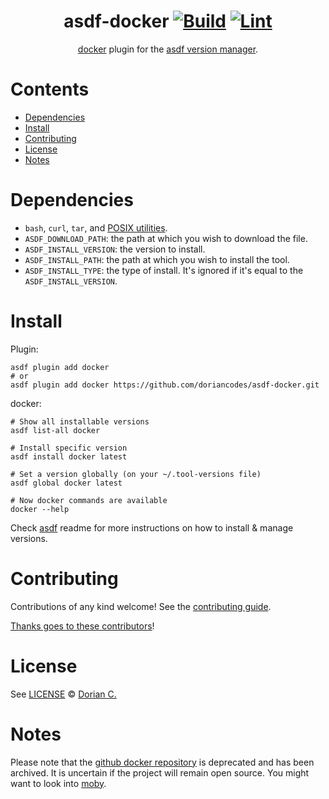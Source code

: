 <div align="center">

# asdf-docker [![Build](https://github.com/doriancodes/asdf-docker/actions/workflows/build.yml/badge.svg)](https://github.com/doriancodes/asdf-docker/actions/workflows/build.yml) [![Lint](https://github.com/doriancodes/asdf-docker/actions/workflows/lint.yml/badge.svg)](https://github.com/doriancodes/asdf-docker/actions/workflows/lint.yml)

[docker](https://github.com/doriancodes/docker) plugin for the [asdf version manager](https://asdf-vm.com).

</div>

# Contents

- [Dependencies](#dependencies)
- [Install](#install)
- [Contributing](#contributing)
- [License](#license)
- [Notes](#notes)

# Dependencies

- `bash`, `curl`, `tar`, and [POSIX utilities](https://pubs.opengroup.org/onlinepubs/9699919799/idx/utilities.html).
- `ASDF_DOWNLOAD_PATH`: the path at which you wish to download the file.
- `ASDF_INSTALL_VERSION`: the version to install.
- `ASDF_INSTALL_PATH`: the path at which you wish to install the tool.
- `ASDF_INSTALL_TYPE`: the type of install. It's ignored if it's equal to the `ASDF_INSTALL_VERSION`.

# Install

Plugin:

```shell
asdf plugin add docker
# or
asdf plugin add docker https://github.com/doriancodes/asdf-docker.git
```

docker:

```shell
# Show all installable versions
asdf list-all docker

# Install specific version
asdf install docker latest

# Set a version globally (on your ~/.tool-versions file)
asdf global docker latest

# Now docker commands are available
docker --help
```

Check [asdf](https://github.com/asdf-vm/asdf) readme for more instructions on how to
install & manage versions.

# Contributing

Contributions of any kind welcome! See the [contributing guide](contributing.md).

[Thanks goes to these contributors](https://github.com/doriancodes/asdf-docker/graphs/contributors)!

# License

See [LICENSE](LICENSE) © [Dorian C.](https://github.com/doriancodes/)

# Notes
Please note that the [github docker repository](https://github.com/docker/docker-ce) is deprecated and has been archived. It is uncertain if the project will remain open source. You might want to look into [moby](https://www.docker.com/blog/introducing-the-moby-project/).